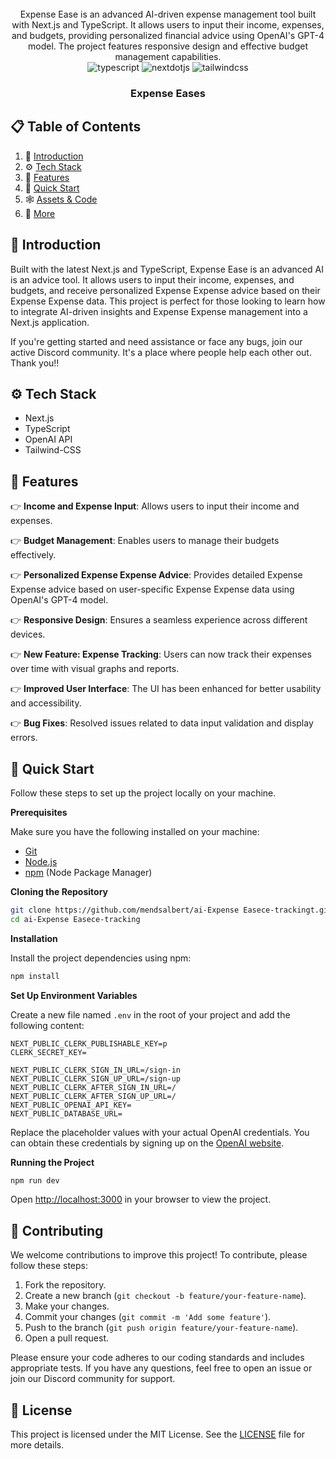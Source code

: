 <div align="center">
    
  <br />
  Expense Ease is an advanced AI-driven expense management tool built with Next.js and TypeScript. It allows users to input their income, expenses, and budgets, providing personalized financial advice using OpenAI's GPT-4 model. The project features responsive design and effective budget management capabilities.
  
  <br />

  <div>
    <img src="https://img.shields.io/badge/-TypeScript-black?style=for-the-badge&logoColor=white&logo=typescript&color=3178C6" alt="typescript" />
    <img src="https://img.shields.io/badge/-Next_JS-black?style=for-the-badge&logoColor=white&logo=nextdotjs&color=000000" alt="nextdotjs" />
    <img src="https://img.shields.io/badge/-Tailwind_CSS-black?style=for-the-badge&logoColor=white&logo=tailwindcss&color=06B6D4" alt="tailwindcss" />
  </div>

  <h3 align="center">Expense Eases</h3>

</div>

## 📋 <a name="table">Table of Contents</a>

1. 🤖 [Introduction](#introduction)
2. ⚙️ [Tech Stack](#tech-stack)
3. 🔋 [Features](#features)
4. 🤸 [Quick Start](#quick-start)
5. 🕸️ [Assets & Code](#snippets)
6. 🚀 [More](#more)

## <a name="introduction">🤖 Introduction</a>

Built with the latest Next.js and TypeScript, Expense Ease is an advanced AI is an advice tool. It allows users to input their income, expenses, and budgets, and receive personalized Expense Expense advice based on their Expense Expense data. This project is perfect for those looking to learn how to integrate AI-driven insights and Expense Expense management into a Next.js application.

If you're getting started and need assistance or face any bugs, join our active Discord community. It's a place where people help each other out. Thank you!!

## <a name="tech-stack">⚙️ Tech Stack</a>

- Next.js
- TypeScript
- OpenAI API
- Tailwind-CSS

## <a name="features">🔋 Features</a>

👉 **Income and Expense Input**: Allows users to input their income and expenses.

👉 **Budget Management**: Enables users to manage their budgets effectively.

👉 **Personalized Expense Expense Advice**: Provides detailed Expense Expense advice based on user-specific Expense Expense data using OpenAI's GPT-4 model.

👉 **Responsive Design**: Ensures a seamless experience across different devices.

👉 **New Feature: Expense Tracking**: Users can now track their expenses over time with visual graphs and reports.

👉 **Improved User Interface**: The UI has been enhanced for better usability and accessibility.

👉 **Bug Fixes**: Resolved issues related to data input validation and display errors.

## <a name="quick-start">🤸 Quick Start</a>

Follow these steps to set up the project locally on your machine.

**Prerequisites**

Make sure you have the following installed on your machine:

- [Git](https://git-scm.com/)
- [Node.js](https://nodejs.org/en)
- [npm](https://www.npmjs.com/) (Node Package Manager)

**Cloning the Repository**

```bash
git clone https://github.com/mendsalbert/ai-Expense Easece-trackingt.git
cd ai-Expense Easece-tracking
```

**Installation**

Install the project dependencies using npm:

```bash
npm install
```

**Set Up Environment Variables**

Create a new file named `.env` in the root of your project and add the following content:

```env
NEXT_PUBLIC_CLERK_PUBLISHABLE_KEY=p
CLERK_SECRET_KEY=

NEXT_PUBLIC_CLERK_SIGN_IN_URL=/sign-in
NEXT_PUBLIC_CLERK_SIGN_UP_URL=/sign-up
NEXT_PUBLIC_CLERK_AFTER_SIGN_IN_URL=/
NEXT_PUBLIC_CLERK_AFTER_SIGN_UP_URL=/
NEXT_PUBLIC_OPENAI_API_KEY=
NEXT_PUBLIC_DATABASE_URL=

```

Replace the placeholder values with your actual OpenAI credentials. You can obtain these credentials by signing up on the [OpenAI website](https://openai.com/).

**Running the Project**

```bash
npm run dev
```

Open [http://localhost:3000](http://localhost:3000) in your browser to view the project.

## <a name="contributing">🤝 Contributing</a>

We welcome contributions to improve this project! To contribute, please follow these steps:

1. Fork the repository.
2. Create a new branch (`git checkout -b feature/your-feature-name`).
3. Make your changes.
4. Commit your changes (`git commit -m 'Add some feature'`).
5. Push to the branch (`git push origin feature/your-feature-name`).
6. Open a pull request.

Please ensure your code adheres to our coding standards and includes appropriate tests. If you have any questions, feel free to open an issue or join our Discord community for support.

## <a name="license">📝 License</a>

This project is licensed under the MIT License. See the [LICENSE](LICENSE) file for more details.
